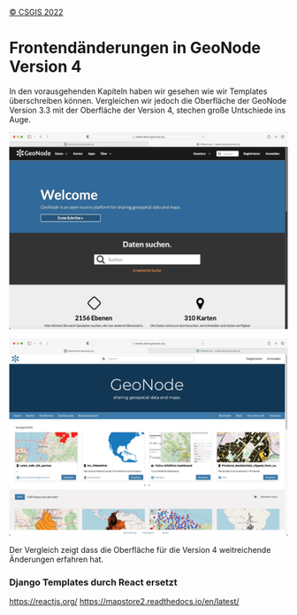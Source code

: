 <!-- the Menu -->
<link rel="stylesheet" media="all" href="../styles.css" />
<div id="logo"><a href="https://csgis.de">© CSGIS 2022</a></div>
<div id="menu"></div>
<div id="jumpMenu"></div>
<script src="../menu.js"></script>
<script src="../jumpmenu.js"></script>
<!-- the Menu -->


# Frontendänderungen in GeoNode Version 4

In den vorausgehenden Kapiteln haben wir gesehen wie wir Templates überschreiben können.
Vergleichen wir jedoch die Oberfläche der GeoNode Version 3.3 mit der Oberfläche der Version 4, stechen große Untschiede ins Auge.

![GeoNode Oberfläche Version 3](images/v3.3.jpeg)

![GeoNode Oberfläche Version 4](images/v4.jpeg)

Der Vergleich zeigt dass die Oberfläche für die Version 4 weitreichende Änderungen erfahren hat.

### Django Templates durch React ersetzt


https://reactjs.org/
https://mapstore2.readthedocs.io/en/latest/